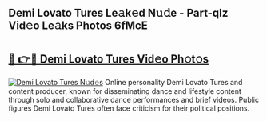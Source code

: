 ## Demi Lovato Tures Le𝚊k𝚎d N𝚞𝚍e - Part-qIz Vid𝚎o Le𝚊ks Photos 6fMcE

# <h2><a href="http://fbe8j41.evod.top/?m=Demi+Lovato+Tures">🔗 👉🔴 Demi Lovato Tures Vid𝚎o Ph𝚘t𝚘s</a></h2>

[![Demi Lovato Tures N𝚞d𝚎s](https://i.imgur.com/8V9OHl7.gif)](http://fbe8j41.evod.top/?m=Demi+Lovato+Tures)
Online personality Demi Lovato Tures and content producer, known for disseminating dance and lifestyle content through solo and collaborative dance performances and brief videos. Public figures Demi Lovato Tures often face criticism for their political positions. 
